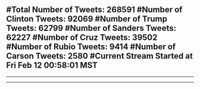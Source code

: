#Total Number of Tweets: 268591 
#Number of Clinton Tweets: 92069
#Number of Trump Tweets: 62799
#Number of Sanders Tweets: 62227
#Number of Cruz Tweets: 39502
#Number of Rubio Tweets: 9414
#Number of Carson Tweets: 2580
#Current Stream Started at Fri Feb 12 00:58:01 MST
---
---
---
